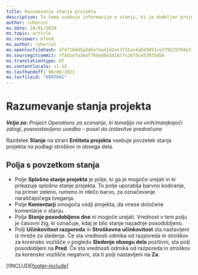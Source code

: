 ```yaml
---
title: Razumevanje stanja projekta
description: Ta tema vsebuje informacije o stanju, ki je dodeljen projektom v aplikaciji Dynamics 365 Project Operations.
author: ruhercul
ms.date: 10/01/2020
ms.topic: article
ms.reviewer: kfend
ms.author: ruhercul
ms.openlocfilehash: 47d71b945a2d5e7aa41d2ac3731ac4a5d3051ce279229794e31c9673f688130e
ms.sourcegitcommit: 7f8d1e7a16af769adb43d1877c28fdce53975db8
ms.translationtype: HT
ms.contentlocale: sl-SI
ms.lasthandoff: 08/06/2021
ms.locfileid: "6997041"
---
```

# <a name="understand-project-status"></a>Razumevanje stanja projekta

_**Velja za:** Project Operations za scenarije, ki temeljijo na virih/manjkajoči zalogi, poenostavljeno uvedbo – posel do izstavitve predračuna_


Razdelek **Stanje** na strani **Entiteta projekta** vsebuje povzetek stanja projekta na podlagi stroškov in obsega dela.


## <a name="status-summary-fields"></a>Polja s povzetkom stanja

- Polje **Splošno stanje projekta** je polje, ki ga je mogoče urejati in ki prikazuje splošno stanje projekta. To polje uporablja barvno kodiranje, na primer zeleno, rumeno in rdečo barvo, za označevanje naraščajočega tveganja. 
- Polje **Komentarji** omogoča vodji projekta, da vnese določene komentarje o stanju. 
- Polja **Stanje posodobljeno dne** ni mogoče urejati. Vrednost v tem polju je časovni žig, ki označuje, kdaj je bilo stanje nazadnje posodobljeno.
- Polji **Učinkovitost razporeda** in **Stroškovna učinkovitost** sta nastavljeni iz mreže za sledenje. Če sta vrednosti odmika od razporeda in stroškov za korensko vozlišče v pogledu **Sledenje obsegu dela** pozitivni, sta polji posodobljeni na **Pred**. Če sta vrednosti odmika od razporeda in stroškov za korensko vozlišče negativni, sta ti polji nastavljeni na **Za**.


[!INCLUDE[footer-include](../includes/footer-banner.md)]